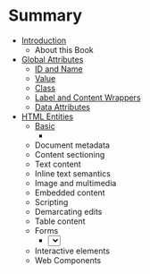 # Summary

* [Introduction](README.md)
   * About this Book
* [Global Attributes](chapter1_global_attr.md)
   * [ID and Name](global_attr/id_and_name.md)
   * [Value](global_attr/value.md)
   * [Class](global_attr/class.md)
   * [Label and Content Wrappers](global_attr/label_and_content_wrappers.md)
   * [Data Attributes](global_attr/data_attributes.md)
* [HTML Entities](html_elements.md)
   * [Basic](html_elements/section_basic.md)
       * [<doctype>](html_elements/html_docType.md)
   * Document metadata
   * Content sectioning
   * Text content
   * Inline text semantics
   * Image and multimedia
   * Embedded content
   * Scripting
   * Demarcating edits
   * Table content
   * Forms
       * [<select>](html_elements/html_select.md)
   * Interactive elements
   * Web Components

